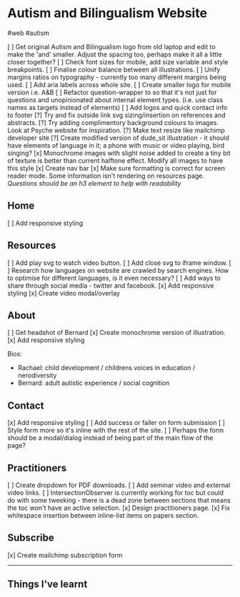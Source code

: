 # Autism and Bilingualism Website
#web #autism

[ ] Get original Autism and Bilingualism logo from old laptop and edit to make
the 'and' smaller. Adjust the spacing too, perhaps make it all a little closer
together?
[ ] Check font sizes for mobile, add size variable and style breakpoints.
[ ] Finalise colour balance between all illustrations.
[ ] Unify margins ratios on typography - currently too many different margins
being used.
[ ] Add aria labels across whole site.
[ ] Create smaller logo for mobile version i.e. A&B
[ ] Refactor question-wrapper to so that it's not just for questions and
unopinionated about internal element types. (i.e. use class names as targets
instead of elements)
[ ] Add logos and quick contact info to footer
[?] Try and fix outside link svg sizing/insertion on references and abstracts.
[?] Try adding complimentory background colours to images. Look at Psyche
website for inspiration. 
[?] Make text resize like mailchimp developer site
[?] Create modified version of dude_sit illustration - it should have elements of
language in it; a phone with music or video playing, bird singing? 
[x] Monochrome images with slight noise added to create a tiny bit of texture is
better than current halftone effect. Modify all images to have this style
[x] Create nav bar
[x] Make sure formatting is correct for screen reader mode. Some information
isn't rendering on resources page. *Questions should be an h3 element to help
with readability*

## Home
[ ] Add responsive styling

## Resources
[ ] Add play svg to watch video button.
[ ] Add close svg to iframe window.
[ ] Research how languages on website are crawled by search engines. How to
optimise for different languages, is it even necessary? 
[ ] Add ways to share through social media - twitter and facebook.
[x] Add responsive styling
[x] Create video modal/overlay

## About
[ ] Get headshot of Bernard
[x] Create monochrome version of illustration.
[x] Add responsive styling

Bios:
- Rachael: child development / childrens voices in education / nerodiversity
- Bernard: adult autistic experience / social cognition

## Contact
[x] Add responsive styling
[ ] Add success or failer on form submission
[ ] Style form more so it's inline with the rest of the site.
[ ] Perhaps the form should be a modal/dialog instead of being part of the main
    flow of the page?

## Practitioners
[ ] Create dropdown for PDF downloads.
[ ] Add seminar video and external video links.
[ ] IntersectionObserver is currently working for toc but could do with some
tweeking - there is a dead zone between sections that means the toc won't have
an active selection.
[x] Design practitioners page.
[x] Fix whitespace insertion between inline-list items on papers section.


## Subscribe
[x] Create mailchimp subscription form

---

## Things I've learnt
